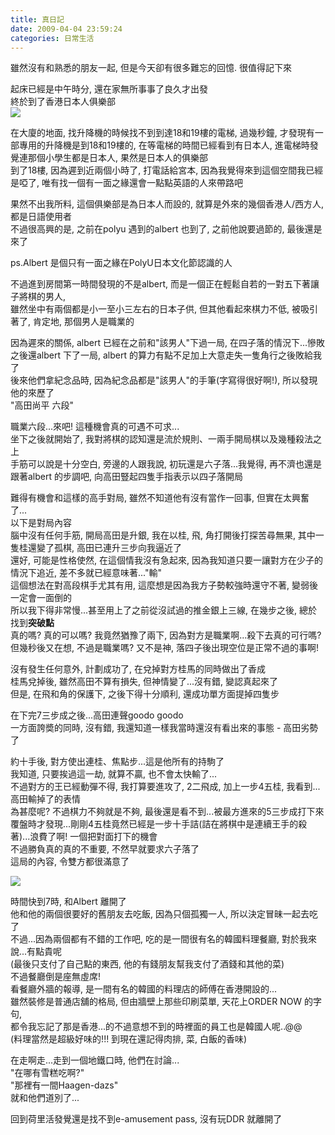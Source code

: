 ```yaml
---
title: 真日記
date: 2009-04-04 23:59:24
categories: 日常生活
---
```


  
雖然沒有和熟悉的朋友一起, 但是今天卻有很多難忘的回憶. 很值得記下來  
  
起床已經是中午時分, 還在家無所事事了良久才出發  
終於到了香港日本人俱樂部  
![](http://www.hkjapaneseclub.org/images/newclub/image1.jpg)  
  
在大廈的地面, 找升降機的時候找不到到達18和19樓的電梯, 過幾秒鐘, 才發現有一部專用的升降機是到18和19樓的, 在等電梯的時間已經看到有日本人, 進電梯時發覺連那個小學生都是日本人, 果然是日本人的俱樂部  
到了18樓, 因為遲到近兩個小時了, 打電話給宮本, 因為我覺得來到這個空間我已經是啞了, 唯有找一個有一面之緣還會一點點英語的人來帶路吧  
  
果然不出我所料, 這個俱樂部是為日本人而設的, 就算是外來的幾個香港人/西方人, 都是日語使用者  
不過很高興的是, 之前在polyu 遇到的albert 也到了, 之前他說要過節的, 最後還是來了  
  
ps.Albert 是個只有一面之緣在PolyU日本文化節認識的人  
  
不過進到房間第一時間發現的不是albert, 而是一個正在輕鬆自若的一對五下著讓子將棋的男人,   
雖然坐中有兩個都是小一至小三左右的日本子供, 但其他看起來棋力不低, 被吸引著了, 肯定地, 那個男人是職業的  
  
因為遲來的關係, albert 已經在之前和"該男人"下過一局, 在四子落的情況下...慘敗  
之後還albert 下了一局, albert 的算力有點不足加上大意走失一隻角行之後敗給我了  
後來他們拿紀念品時, 因為紀念品都是"該男人"的手筆(字寫得很好啊!), 所以發現他的來歷了  
"高田尚平 六段"   
  
職業六段...來吧! 這種機會真的可遇不可求...  
坐下之後就開始了, 我對將棋的認知還是流於規則、一兩手開局棋以及幾種殺法之上  
手筋可以說是十分空白, 旁邊的人跟我說, 初玩還是六子落...我覺得, 再不濟也還是跟著albert 的步調吧, 向高田豎起四隻手指表示以四子落開局  
  
難得有機會和這樣的高手對局, 雖然不知道他有沒有當作一回事, 但實在太興奮了...  
以下是對局內容  
腦中沒有任何手筋, 開局高田是升銀, 我在以桂, 飛, 角打開後打探苦尋無果, 其中一隻桂還變了孤棋, 高田已連升三步向我逼近了  
還好, 可能是性格使然, 在這個情我沒有急起來, 因為我知道只要一讓對方在少子的情況下追近, 差不多就已經意味著..."輸"  
這個想法在對高段棋手尤其有用, 這麼想是因為我方子勢較強時還守不著, 變弱後一定會一面倒的  
所以我下得非常慢...甚至用上了之前從沒試過的推金銀上三線, 在幾步之後, 總於找到**突破點**  
真的嗎? 真的可以嗎? 我竟然猶豫了兩下, 因為對方是職業啊...殺下去真的可行嗎?  
但幾秒後又在想, 不過是職業嗎? 又不是神, 落四子後出現空位是正常不過的事啊!  
  
沒有發生任何意外, 計劃成功了, 在兌掉對方桂馬的同時做出了香成  
桂馬兌掉後, 雖然高田不算有損失, 但神情變了...沒有錯, 變認真起來了  
但是, 在飛和角的保護下, 之後下得十分順利, 還成功單方面提掉四隻步  
  
在下完7三步成之後...高田連聲goodo goodo  
一方面誇奬的同時, 沒有錯, 我還知道一樣我當時還沒有看出來的事態 - 高田劣勢了  
  
約十手後, 對方使出連桂、焦點步...這是他所有的持駒了  
我知道, 只要挨過這一劫, 就算不贏, 也不會太快輸了...  
不過對方的王已經動彈不得, 我打算要進攻了, 2二飛成, 加上一步4五桂, 我看到...高田輸掉了的表情  
為甚麼呢? 不過棋力不夠就是不夠, 最後還是看不到...被最方進來的5三步成打下來  
覆盤時才發現...剛剛4五桂竟然已經是一步十手詰(詰在將棋中是連續王手的殺著)...浪費了啊! 一個把對面打下的機會  
不過勝負真的真的不重要, 不然早就要求六子落了  
這局的內容, 令雙方都很滿意了  
  
![](http://images.upload2world.com/get-4-2009-upload2world_com_yehbwuu.jpg)  
  
  
時間快到7時, 和Albert 離開了  
他和他的兩個很要好的舊朋友去吃飯, 因為只個孤獨一人, 所以決定冒昧一起去吃了  
不過...因為兩個都有不錯的工作吧, 吃的是一間很有名的韓國料理餐廳, 對於我來說...有點貴呢  
(最後只支付了自己點的東西, 他的有錢朋友幫我支付了酒錢和其他的菜)  
不過餐廳倒是座無虛席!   
看餐廳外牆的報導, 是一間有名的韓國的料理店的師傅在香港開設的...  
雖然裝修是普通店舖的格局, 但由牆壁上那些印刷菜單, 天花上ORDER NOW 的字句,   
都令我忘記了那是香港...的不過意想不到的時裡面的員工也是韓國人呢..@@  
(料理當然是超級好味的!!! 到現在還記得肉排, 菜, 白飯的香味)  
  
在走啊走...走到一個地鐵口時, 他們在討論...  
"在哪有雪糕吃啊?"  
"那裡有一間Haagen-dazs"  
就和他們道別了...  
  
回到荷里活發覺還是找不到e-amusement pass, 沒有玩DDR 就離開了  